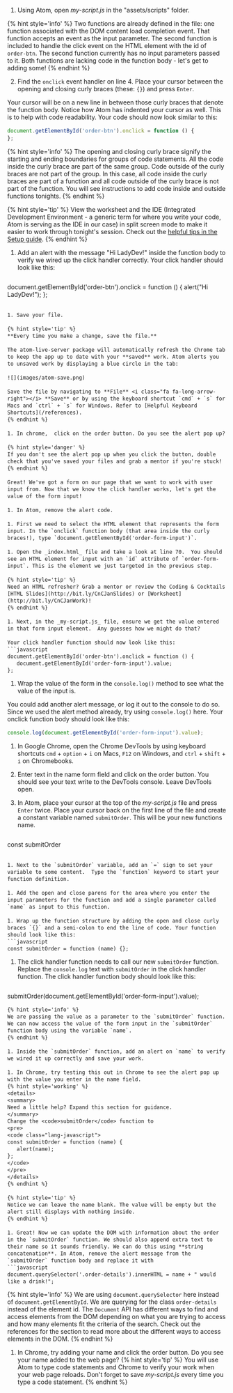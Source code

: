 1. Using Atom, open _my-script.js_ in the "assets/scripts" folder. 

  {% hint style='info' %}
Two functions are already defined in the file: one function associated with the DOM content load completion event.  That function accepts an event as the input parameter. The second function is included to handle the click event on the HTML element with the id of `order-btn`. The second function currently has no input parameters passed to it. Both functions are lacking code in the function body - let's get to adding some!
  {% endhint %}

2. Find the `onclick` event handler on line 4. Place your cursor between the opening and closing curly braces (these: `{}`) and press `Enter`. 

  Your cursor will be on a new line in between those curly braces that denote the function body.  Notice how Atom has indented your cursor as well.  This is to help with code readability. Your code should now look similar to this:
   ```javascript
document.getElementById('order-btn').onclick = function () {
};
   ```
   {% hint style='info' %}
The opening and closing curly brace signify the starting and ending boundaries for groups of code statements. All the code inside the curly brace are part of the same group. Code outside of the curly braces are not part of the group. In this case, all code inside the curly braces are part of a function and all code outside of the curly brace is not part of the function. You will see instructions to add code inside and outside functions tonights.
   {% endhint %}      

   {% hint style='tip' %}
View the worksheet and the IDE (Integrated Development Environment - a generic term for where you write your code, Atom is serving as the IDE in our case) in split screen mode to make it easier to work through tonight's session. Check out the [helpful tips in the Setup guide](/setup#tips). 
   {% endhint %}

1. Add an alert with the message "Hi LadyDev!" inside the function body to verify we wired up the click handler correctly. Your click handler should look like this:
   ```javascript
document.getElementById('order-btn').onclick = function () {
      alert("Hi LadyDev!");
};
   ```

1. Save your file. 

   {% hint style='tip' %}
**Every time you make a change, save the file.** 

The atom-live-server package will automatically refresh the Chrome tab to keep the app up to date with your **saved** work. Atom alerts you to unsaved work by displaying a blue circle in the tab:

![](images/atom-save.png)

Save the file by navigating to **File** <i class="fa fa-long-arrow-right"></i> **Save** or by using the keyboard shortcut `cmd` + `s` for Macs and `ctrl` + `s` for Windows. Refer to [Helpful Keyboard Shortcuts](/references).
   {% endhint %}

1. In chrome,  click on the order button. Do you see the alert pop up? 

  {% hint style='danger' %}
If you don't see the alert pop up when you click the button, double check that you've saved your files and grab a mentor if you're stuck!
  {% endhint %}
  
  Great! We've got a form on our page that we want to work with user input from. Now that we know the click handler works, let's get the value of the form input!

1. In Atom, remove the alert code. 

1. First we need to select the HTML element that represents the form input. In the `onclick` function body (that area inside the curly braces!), type `document.getElementById('order-form-input')`.

1. Open the _index.html_ file and take a look at line 70.  You should see an HTML element for input with an `id` attribute of `order-form-input`. This is the element we just targeted in the previous step.

  {% hint style='tip' %}
Need an HTML refresher? Grab a mentor or review the Coding & Cocktails [HTML Slides](http://bit.ly/CnCJanSlides) or [Worksheet](http://bit.ly/CnCJanWork)!
  {% endhint %}

1. Next, in the _my-script.js_ file, ensure we get the value entered in that form input element.  Any guesses how we might do that? 

  Your click handler function should now look like this:
   ```javascript
document.getElementById('order-btn').onclick = function () {
      document.getElementById('order-form-input').value;
};
   ```

1. Wrap the value of the form in the `console.log()` method to see what the value of the input is. 

  You could add another alert message, or log it out to the console to do so.  Since we used the alert method already, try using `console.log()` here.  Your onclick function body should look like this:
   ```javascript
console.log(document.getElementById('order-form-input').value);
   ```

1. In Google Chrome, open the Chrome DevTools by using keyboard shortcuts `cmd` + `option` + `i` on Macs, `F12` on Windows, and `ctrl` + `shift` + `i` on Chromebooks. 

1. Enter text in the name form field and click on the order button. You should see your text write to the DevTools console. Leave DevTools open.  

1. In Atom, place your cursor at the top of the _my-script.js_ file and press `Enter` twice.  Place your cursor back on the first line of the file and create a constant variable named `submitOrder`. This will be your new functions name.
   ```javascript
const submitOrder
   ```

1. Next to the `submitOrder` variable, add an `=` sign to set your variable to some content.  Type the `function` keyword to start your function definition.

1. Add the open and close parens for the area where you enter the input parameters for the function and add a single parameter called `name` as input to this function. 

1. Wrap up the function structure by adding the open and close curly braces `{}` and a semi-colon to end the line of code. Your function should look like this:
  ```javascript
const submitOrder = function (name) {};
  ```

1. The click handler function needs to call our new `submitOrder` function. Replace the `console.log` text with `submitOrder` in the click handler function. The click handler function body should look like this:
   ```javascript
submitOrder(document.getElementById('order-form-input').value);
   ```
   {% hint style='info' %}
We are passing the value as a parameter to the `submitOrder` function. We can now access the value of the form input in the `submitOrder` function body using the variable `name`. 
   {% endhint %}   

1. Inside the `submitOrder` function, add an alert on `name` to verify we wired it up correctly and save your work. 

1. In Chrome, try testing this out in Chrome to see the alert pop up with the value you enter in the name field.
   {% hint style='working' %}
<details>
<summary>
Need a little help? Expand this section for guidance. 
</summary> 
Change the <code>submitOrder</code> function to
<pre>
<code class="lang-javascript">
const submitOrder = function (name) {
      alert(name);
};
</code>
</pre>
</details>
   {% endhint %}

  {% hint style='tip' %}
Notice we can leave the name blank. The value will be empty but the alert still displays with nothing inside.  
  {% endhint %}   

1. Great! Now we can update the DOM with information about the order in the `submitOrder` function. We should also append extra text to their name so it sounds friendly. We can do this using **string concatenation**. In Atom, remove the alert message from the `submitOrder` function body and replace it with
   ```javascript
document.querySelector('.order-details').innerHTML = name + " would like a drink!";
   ```
  {% hint style='info' %}
We are using `document.querySelector` here instead of `document.getElementById`. We are querying for the class `order-details` instead of the element id. The `Document` API has different ways to find and access elements from the DOM depending on what you are trying to access and how many elements fit the criteria of the search. Check out the references for the section to read more about the different ways to access elements in the DOM. 
  {% endhint %}   

1. In Chrome, try adding your name and click the order button. Do you see your name added to the web page?
   {% hint style='tip' %}
You will use Atom to type code statements and Chrome to verify your work when your web page reloads. Don't forget to save _my-script.js_ every time you type a code statement.
   {% endhint %}

